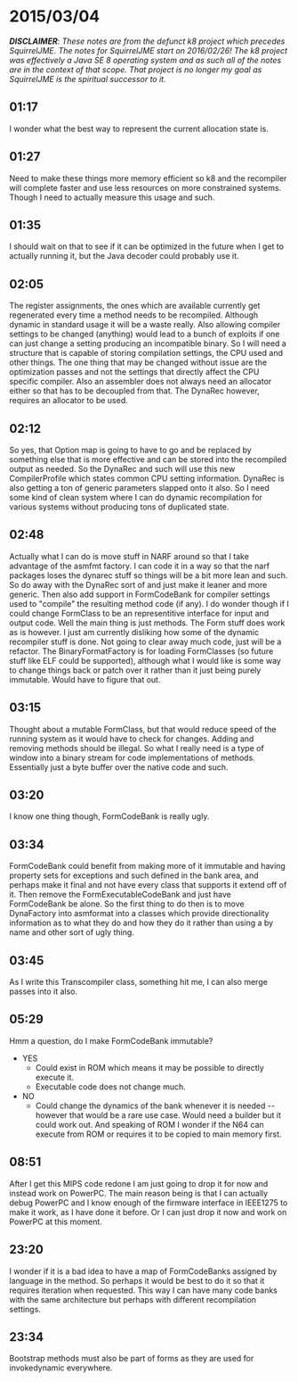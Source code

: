 # 2015/03/04

***DISCLAIMER***: _These notes are from the defunct k8 project which_
_precedes SquirrelJME. The notes for SquirrelJME start on 2016/02/26!_
_The k8 project was effectively a Java SE 8 operating system and as such_
_all of the notes are in the context of that scope. That project is no_
_longer my goal as SquirrelJME is the spiritual successor to it._

## 01:17

I wonder what the best way to represent the current allocation state is.

## 01:27

Need to make these things more memory efficient so k8 and the recompiler will
complete faster and use less resources on more constrained systems. Though I
need to actually measure this usage and such.

## 01:35

I should wait on that to see if it can be optimized in the future when I get
to actually running it, but the Java decoder could probably use it.

## 02:05

The register assignments, the ones which are available currently get
regenerated every time a method needs to be recompiled. Although dynamic in
standard usage it will be a waste really. Also allowing compiler settings to
be changed (anything) would lead to a bunch of exploits if one can just change
a setting producing an incompatible binary. So I will need a structure that is
capable of storing compilation settings, the CPU used and other things. The
one thing that may be changed without issue are the optimization passes and
not the settings that directly affect the CPU specific compiler. Also an
assembler does not always need an allocator either so that has to be decoupled
from that. The DynaRec however, requires an allocator to be used.

## 02:12

So yes, that Option map is going to have to go and be replaced by something
else that is more effective and can be stored into the recompiled output as
needed. So the DynaRec and such will use this new CompilerProfile which states
common CPU setting information. DynaRec is also getting a ton of generic
parameters slapped onto it also. So I need some kind of clean system where I
can do dynamic recompilation for various systems without producing tons of
duplicated state.

## 02:48

Actually what I can do is move stuff in NARF around so that I take advantage
of the asmfmt factory. I can code it in a way so that the narf packages loses
the dynarec stuff so things will be a bit more lean and such. So do away with
the DynaRec sort of and just make it leaner and more generic. Then also add
support in FormCodeBank for compiler settings used to "compile" the resulting
method code (if any). I do wonder though if I could change FormClass to be an
representitive interface for input and output code. Well the main thing is
just methods. The Form stuff does work as is however. I just am currently
disliking how some of the dynamic recompiler stuff is done. Not going to clear
away much code, just will be a refactor. The BinaryFormatFactory is for
loading FormClasses (so future stuff like ELF could be supported), although
what I would like is some way to change things back or patch over it rather
than it just being purely immutable. Would have to figure that out.

## 03:15

Thought about a mutable FormClass, but that would reduce speed of the running
system as it would have to check for changes. Adding and removing methods
should be illegal. So what I really need is a type of window into a binary
stream for code implementations of methods. Essentially just a byte buffer
over the native code and such.

## 03:20

I know one thing though, FormCodeBank is really ugly.

## 03:34

FormCodeBank could benefit from making more of it immutable and having
property sets for exceptions and such defined in the bank area, and perhaps
make it final and not have every class that supports it extend off of it. Then
remove the FormExecutableCodeBank and just have FormCodeBank be alone. So the
first thing to do then is to move DynaFactory into asmformat into a classes
which provide directionality information as to what they do and how they do it
rather than using a by name and other sort of ugly thing.

## 03:45

As I write this Transcompiler class, something hit me, I can also merge passes
into it also.

## 05:29

Hmm a question, do I make FormCodeBank immutable?

  * YES 
    * Could exist in ROM which means it may be possible to directly execute it.
    * Executable code does not change much.
  * NO 
    * Could change the dynamics of the bank whenever it is needed -- however
      that would be a rare use case.
Would need a builder but it could work out. And speaking of ROM I wonder if
the N64 can execute from ROM or requires it to be copied to main memory first.

## 08:51

After I get this MIPS code redone I am just going to drop it for now and
instead work on PowerPC. The main reason being is that I can actually debug
PowerPC and I know enough of the firmware interface in IEEE1275 to make it
work, as I have done it before. Or I can just drop it now and work on PowerPC
at this moment.

## 23:20

I wonder if it is a bad idea to have a map of FormCodeBanks assigned by
language in the method. So perhaps it would be best to do it so that it
requires iteration when requested. This way I can have many code banks with
the same architecture but perhaps with different recompilation settings.

## 23:34

Bootstrap methods must also be part of forms as they are used for
invokedynamic everywhere.


